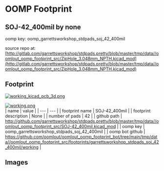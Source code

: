 # OOMP Footprint  
## SOJ-42_400mil  by none  
  
oomp key: oomp_garrettsworkshop_stdpads_soj_42_400mil  
  
source repo at: [http://gitlab.com/garrettsworkshop/stdpads.pretty/blob/master/tmp/data//oomlout_oomp_footprint_src/ZipHole_3.048mm_NPTH.kicad_mod](http://gitlab.com/garrettsworkshop/stdpads.pretty/blob/master/tmp/data//oomlout_oomp_footprint_src/ZipHole_3.048mm_NPTH.kicad_mod)  
## Footprint  
  
[![working_kicad_pcb_3d.png](working_kicad_pcb_3d_600.png)](working_kicad_pcb_3d.png)  
  
[![working.png](working_600.png)](working.png)  
| name | value | 
| --- | --- | 
| footprint name | SOJ-42_400mil | 
| footprint description | None | 
| number of pads | 42 | 
| github path | http://github.com/garrettsworkshop/stdpads.pretty/blob/master/tmp/data//oomlout_oomp_footprint_src/SOJ-42_400mil.kicad_mod | 
| oomp key | oomp_garrettsworkshop_stdpads_soj_42_400mil | 
| oomp bot github | https://github.com/oomlout/oomlout_oomp_footprint_bot/tree/main/tmp/data//oomlout_oomp_footprint_src/footprints/garrettsworkshop_stdpads_soj_42_400mil/working | 
## Images  
